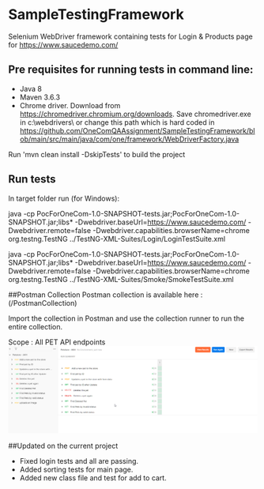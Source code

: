 # SampleTestingFramework

Selenium WebDriver framework containing tests for Login & Products page for
https://www.saucedemo.com/

## Pre requisites for running tests in command line:

- Java 8
- Maven 3.6.3
- Chrome driver. Download from https://chromedriver.chromium.org/downloads. Save chromedriver.exe in c:\webdrivers\ or
  change this path which is hard coded
  in https://github.com/OneComQAAssignment/SampleTestingFramework/blob/main/src/main/java/com/one/framework/WebDriverFactory.java

Run 'mvn clean install -DskipTests' to build the project

## Run tests

In target folder run (for Windows):

java -cp PocForOneCom-1.0-SNAPSHOT-tests.jar;PocForOneCom-1.0-SNAPSHOT.jar;libs\*
-Dwebdriver.baseUrl=https://www.saucedemo.com/ -Dwebdriver.remote=false -Dwebdriver.capabilities.browserName=chrome
org.testng.TestNG ../TestNG-XML-Suites/Login/LoginTestSuite.xml

java -cp PocForOneCom-1.0-SNAPSHOT-tests.jar;PocForOneCom-1.0-SNAPSHOT.jar;libs\*
-Dwebdriver.baseUrl=https://www.saucedemo.com/ -Dwebdriver.remote=false -Dwebdriver.capabilities.browserName=chrome
org.testng.TestNG ../TestNG-XML-Suites/Smoke/SmokeTestSuite.xml

##Postman Collection
Postman collection is available here : (/PostmanCollection)

Import the collection in Postman and use the collection runner to run the entire collection.

Scope :
All PET API endpoints
![img.png](document/img.png)

##Updated on the current project
- Fixed login tests and all are passing.
- Added sorting tests for main page.
- Added new class file and test for add to cart.

